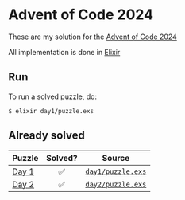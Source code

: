 # Advent of Code 2024

These are my solution for the [Advent of Code 2024](https://adventofcode.com/2024)

All implementation is done in [Elixir](https://elixir-lang.org/)


## Run

To run a solved puzzle, do:

```
$ elixir day1/puzzle.exs
```

## Already solved

| Puzzle | Solved? | Source |
|--------|:-------:|--------|
| [Day 1](https://adventofcode.com/2024/day/1) | ✅ | [`day1/puzzle.exs`](day1/puzzle.exs) | 
| [Day 2](https://adventofcode.com/2024/day/2) | ✅ | [`day2/puzzle.exs`](day2/puzzle.exs) | 
